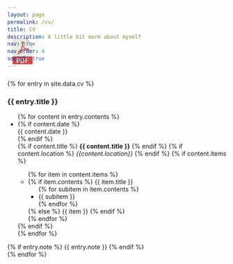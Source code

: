 ```yaml
---
layout: page
permalink: /cv/
title: CV
description: A little bit more about myself
nav: true
nav_order: 4
social: true
---
```


<div class="row" style="margin-top:-6.5em; margin-bottom:2em; padding: 5px">
	<a class="ml-auto mr-2" href="/assets/pdf/cv.pdf" target="_blank">
	  <img height="60px" src="/assets/img/pdf_icon.svg" alt="CV pdf">
	</a>
</div>

<div class="cv">
  {% for entry in site.data.cv %}
    <div class="card mt-3 p-3">
      <h3 class="card-title">{{ entry.title }}</h3>
  		<div class="card-text font-weight-light">
  		  <ul class="list-group list-group-flush">
          {% for content in entry.contents %}
            <li class="list-group-item" style="border:none">
              <div class="row">
                {% if content.date %}
                  <div class="col-sm-2 mt-3 mt-md-0">
                      {{ content.date }}
                  </div>
                {% endif %}
                <div class="col-sm-10 mt-3 mt-md-0">
                  {% if content.title %}
                    <b>{{ content.title }}</b>
                  {% endif %}
                  {% if content.location %}
                    <i>{{content.location}}</i>
                  {% endif %}
                  {% if content.items %}
                    <ul class="items">
                      {% for item in content.items %}
                        <li>
                          {% if item.contents %}
                            <span class="item-title">{{ item.title }}</span>
                            <ul class="subitems">
                              {% for subitem in item.contents %}
                                <li><span class="subitem">{{ subitem }}</span></li>
                              {% endfor %}
                            </ul>
                          {% else %}
                            <span class="item">{{ item }}</span>
                          {% endif %}
                        </li>
                      {% endfor %}
                    </ul>
                  {% endif %}
                </div>
              </div>
            </li>
          {% endfor %}
        </ul>
        {% if entry.note %}
          {{ entry.note }}
        {% endif %}
  		</div>
    </div>
  {% endfor %}
</div>
